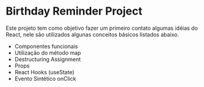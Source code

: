 # Birthday Reminder Project

Este projeto tem como objetivo fazer um primeiro contato algumas idéias do React, nele são utilizados algunas conceitos básicos listados abaixo.

 - Componentes funcionais
 - Utilização do método map
 - Destructuring Assignment
 - Props
 - React Hooks (useState)
 - Evento Sintético onClick
